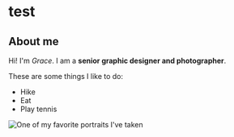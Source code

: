 # test
## About me
Hi! I'm *Grace*. I am a **senior graphic designer and photographer**. 

These are some things I like to do:
* Hike
* Eat
* Play tennis

![One of my favorite portraits I've taken](https://www.flickr.com/photos/126659742@N04/50583211623/in/photostream/)
